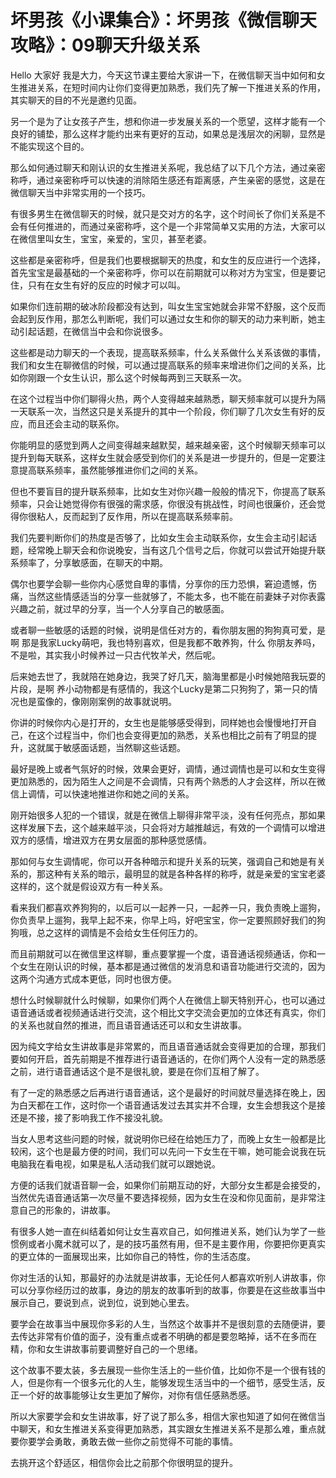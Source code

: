 # 坏男孩《小课集合》：坏男孩《微信聊天攻略》：09聊天升级关系

Hello 大家好 我是大力，今天这节课主要给大家讲一下，在微信聊天当中如何和女生推进关系，在短时间内让你们变得更加熟悉，我们先了解一下推进关系的作用，其实聊天的目的不光是邀约见面。

另一个是为了让女孩子产生，想和你进一步发展关系的一个愿望，这样才能有一个良好的铺垫，那么这样才能约出来有更好的互动，如果总是浅层次的闲聊，显然是不能实现这个目的。

那么如何通过聊天和刚认识的女生推进关系呢，我总结了以下几个方法，通过亲密称呼，通过亲密称呼可以快速的消除陌生感还有距离感，产生亲密的感觉，这是在微信聊天当中非常实用的一个技巧。

有很多男生在微信聊天的时候，就只是交对方的名字，这个时间长了你们关系是不会有任何推进的，而通过亲密称呼，这个是一个非常简单又实用的方法，大家可以在微信里叫女生，宝宝，亲爱的，宝贝，甚至老婆。

这些都是亲密称呼，但是我们也要根据聊天的热度，和女生的反应进行一个选择，首先宝宝是最基础的一个亲密称呼，你可以在前期就可以称对方为宝宝，但是要记住，只有在女生有好的反应的时候才可以叫。

如果你们连前期的破冰阶段都没有达到，叫女生宝宝她就会非常不舒服，这个反而会起到反作用，那怎么判断呢，我们可以通过女生和你的聊天的动力来判断，她主动引起话题，在微信当中会和你说很多。

这些都是动力聊天的一个表现，提高联系频率，什么关系做什么关系该做的事情，我们和女生在聊微信的时候，可以通过提高联系的频率来增进你们之间的关系，比如你刚跟一个女生认识，那么这个时候每两到三天联系一次。

在这个过程当中你们聊得火热，两个人变得越来越熟悉，聊天频率就可以提升为隔一天联系一次，当然这只是关系提升的其中一个阶段，你们聊了几次女生有好的反应，而且还会主动的联系你。

你能明显的感觉到两人之间变得越来越默契，越来越亲密，这个时候聊天频率可以提升到每天联系，这样女生就会感受到你们的关系是进一步提升的，但是一定要注意提高联系频率，虽然能够推进你们之间的关系。

但也不要盲目的提升联系频率，比如女生对你兴趣一般般的情况下，你提高了联系频率，只会让她觉得你有很强的需求感，你很没有挑战性，时间也很廉价，还会觉得你很粘人，反而起到了反作用，所以在提高联系频率前。

我们先要判断你们的热度是否够了，比如女生会主动联系你，女生会主动引起话题，经常晚上聊天会和你说晚安，当有这几个信号之后，你就可以尝试开始提升联系频率了，分享敏感面，在聊天的中期。

偶尔也要学会聊一些你内心感觉自卑的事情，分享你的压力恐惧，窘迫遗憾，伤痛，当然这些情感适当的分享一些就够了，不能太多，也不能在前妻妹子对你表露兴趣之前，就过早的分享，当一个人分享自己的敏感面。

或者聊一些敏感的话题的时候，说明是信任对方的，看你朋友圈的狗狗真可爱，是啊 那是我家Lucky萌吧，我也特别喜欢，但是我都不敢养狗，什么 你朋友养吗，不是啦，其实我小时候养过一只古代牧羊犬，然后呢。

后来她去世了，我就陪在她身边，我哭了好几天，脑海里都是小时候她陪我玩耍的片段，是啊 养小动物都是有感情的，我这个Lucky是第二只狗狗了，第一只的情况也是蛮像的，像刚刚案例的故事就说明。

你讲的时候你内心是打开的，女生也是能够感受得到，同样她也会慢慢地打开自己，在这个过程当中，你们也会变得更加的熟悉，关系也相比之前有了明显的提升，这就属于敏感面话题，当然聊这些话题。

最好是晚上或者气氛好的时候，效果会更好，调情，通过调情也是可以和女生变得更加熟悉的，因为陌生人之间是不会调情，只有两个熟悉的人才会这样，所以在微信上调情，可以快速地推进你和她之间的关系。

刚开始很多人犯的一个错误，就是在微信上聊得非常平淡，没有任何亮点，那如果这样发展下去，这个越来越平淡，只会将对方越推越远，有效的一个调情可以增进双方的感情，增进双方在男女层面的那种感觉感情。

那如何与女生调情呢，你可以开各种暗示和提升关系的玩笑，强调自己和她是有关系的，那这种有关系的暗示，最明显的就是各种各样的称呼，就是亲爱的宝宝老婆这样的，这个就是假设双方有一种关系。

看来我们都喜欢养狗狗的，以后可以一起养一只，一起养一只，我负责晚上遛狗，你负责早上遛狗，我早上起不来，你早上吗，好吧宝宝，你一定要照顾好我们的狗狗哦，总之这样的调情是不会给女生任何压力的。

而且前期就可以在微信里这样聊，重点要掌握一个度，语音通话视频通话，你和一个女生在刚认识的时候，基本都是通过微信的发消息和语音功能进行交流的，因为这两个沟通方式成本更低，同时也很方便。

想什么时候聊就什么时候聊，如果你们两个人在微信上聊天特别开心，也可以通过语音通话或者视频通话进行交流，这个相比文字交流会更加的立体还有真实，你们的关系也就自然的推进，而且语音通话还可以和女生讲故事。

因为纯文字给女生讲故事是非常累的，而且语音通话就会变得更加的合理，那我们要如何开启，首先前期是不推荐进行语音通话的，在你们两个人没有一定的熟悉感之前，进行语音通话这个是不是很礼貌，要是在你们互相了解了。

有了一定的熟悉感之后再进行语音通话，这个是最好的时间就尽量选择在晚上，因为白天都在工作，这时你一个语音通话发过去其实并不合理，女生会想我这个是接还是不接，接了影响我工作不接没礼貌。

当女人思考这些问题的时候，就说明你已经在给她压力了，而晚上女生一般都是比较闲，这个也是最方便的时间，我们可以先问一下女生在干嘛，她可能会说我在玩电脑我在看电视，如果是私人活动我们就可以跟她说。

方便的话我们就语音聊一会，如果你们前期互动的好，大部分女生都是会接受的，当然优先语音通话第一次尽量不要选择视频，因为女生在没和你见面前，是非常注意自己的形象的，讲故事。

有很多人她一直在纠结着如何让女生喜欢自己，如何推进关系，她们认为学了一些惯例或者小魔术就可以了，是的技巧虽然有用，但不是主要作用，你要把你更真实的更立体的一面展现出来，比如你自己的特性，你的生活态度。

你对生活的认知，那最好的办法就是讲故事，无论任何人都喜欢听别人讲故事，你可以分享你经历过的故事，身边的朋友的故事听到的故事，你要是在这些故事当中展示自己，要说到点，说到位，说到她心里去。

要学会在故事当中展现你多彩的人生，当然这个故事并不是很刻意的去随便讲，要去传达非常有价值的面子，没有重点或者不明确的都是要忽略掉，话不在多而在精，你和女生讲故事前要调整好自己的一个思绪。

这个故事不要太装，多去展现一些你生活上的一些价值，比如你不是一个很有钱的人，但是你有一个很多元化的人生，能够发现生活当中的一个细节，感受生活，反正一个好的故事能够让女生更加了解你，对你有信任感熟悉感。

所以大家要学会和女生讲故事，好了说了那么多，相信大家也知道了如何在微信当中聊天，和女生推进关系变得更加熟悉，其实跟女生推进关系不是那么难，重点就要你要学会勇敢，勇敢去做一些你之前觉得不可能的事情。

去挑开这个舒适区，相信你会比之前那个你很明显的提升。
